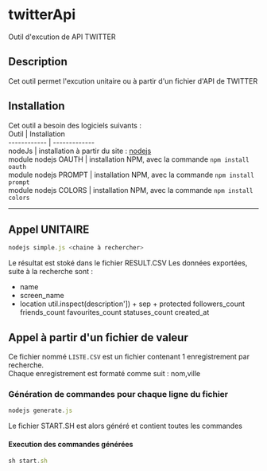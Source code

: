 # twitterApi
Outil d'excution de API TWITTER
## Description
Cet outil permet l'excution unitaire ou à partir d'un fichier d'API de TWITTER
## Installation
Cet outil a besoin des logiciels suivants :  
Outil | Installation  
------------ | -------------  
nodeJs | installation à partir du site : [nodejs](https://nodejs.org/)  
module nodejs OAUTH | installation NPM, avec la commande `npm install oauth`  
module nodejs PROMPT | installation NPM, avec la commande `npm install prompt`  
module nodejs COLORS | installation NPM, avec la commande `npm install colors`
* * *
## Appel UNITAIRE
```javascript
nodejs simple.js <chaine à rechercher>
```
Le résultat est stoké dans le fichier RESULT.CSV
Les données exportées, suite à la recherche sont : 
* name
* screen_name
* location
util.inspect(description']) + sep +
protected
followers_count
friends_count
favourites_count
statuses_count
created_at

## Appel à partir d'un fichier de valeur
Ce fichier nommé `LISTE.CSV` est un fichier contenant 1 enregistrement par recherche.  
Chaque enregistrement est formaté comme suit : nom,ville

### Génération de commandes pour chaque ligne du fichier 
```javascript
nodejs generate.js
```
Le fichier START.SH est alors généré et contient toutes les commandes
#### Execution des commandes générées
```javascript
sh start.sh
```

